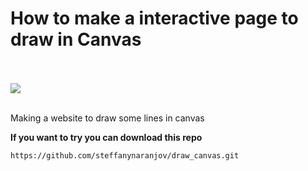 <h1> How to make a interactive page to draw in Canvas </h1>
<br>
</br>
<img src="https://www.webfx.com/blog/images/assets/images.sixrevisions.com/2010/10/03-01_html5_canvas_element_ld_img.png">
<br></br>
<p> Making a website to draw some lines in canvas </p>
<p><strong> If you want to try you can download this repo </strong></p>
<p><code>https://github.com/steffanynaranjov/draw_canvas.git</code></p>
<br>
</br>

